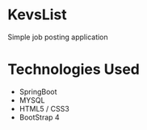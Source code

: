 # KevsList
Simple job posting application

# Technologies Used
- SpringBoot
- MYSQL
- HTML5 / CSS3
- BootStrap 4

